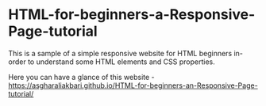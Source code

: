 # HTML-for-beginners-a-Responsive-Page-tutorial
This is a sample of a simple responsive website for HTML beginners in-order to understand some HTML elements and CSS properties.

Here you can have a glance of this website - https://asgharaliakbari.github.io/HTML-for-beginners-an-Responsive-Page-tutorial/

